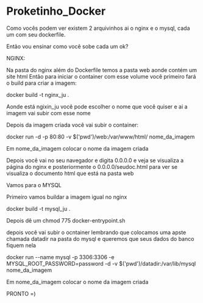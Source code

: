 # Proketinho_Docker

Como vocês podem ver existem 2 arquivinhos ai o nginx e o mysql, cada um com seu dockerfile.

Então vou ensinar como você sobe cada um ok?

NGINX:

Na pasta do nginx além do Dockerfile temos a pasta web aonde contém um site html
Então para iniciar o container com esse volume você primeiro fará o build para criar a imagem:

docker build -t nginx_ju .

Aonde está ngixin_ju você pode escolher o nome que você quiser e ai a imagem vai subir com esse nome

Depois da imagem criada você vai subir o container:

 docker run -d -p 80:80 -v $('pwd')/web:/var/www/html/ nome_da_imagem
 
 Em nome_da_imagem colocar o nome da imagem criada
 
 Depois você vai no seu navegador e digita 0.0.0.0 e veja se visualiza a página do nginx e posteriormente o 0.0.0.0/seudoc.html para ver se visualiza o documento html que está na pasta web
 
 Vamos para o MYSQL
 
 Primeiro vamos buildar a imagem igual no nginx
 
 docker build -t mysql_ju . 
 
 Depois dê um chmod 775 docker-entrypoint.sh
 
 depois você vai subir o ocntainer lembrando que colocamos uma apste chamada datadir na pasta do mysql e queremos que seus dados do banco fiquem nela
 
docker run --name mysql -p 3306:3306 -e MYSQL_ROOT_PASSWORD=password -d -v $('pwd')/datadir:/var/lib/mysql nome_da_imagem

  
   Em nome_da_imagem colocar o nome da imagem criada

  
  PRONTO =)
 
